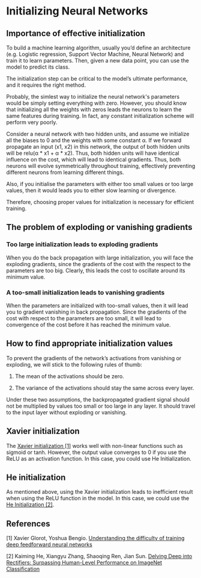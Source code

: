 # Initializing Neural Networks

## Importance of effective initialization

To build a machine learning algorithm, usually you’d define an architecture (e.g. Logistic regression, Support Vector Machine, Neural Network) and train it to learn parameters. Then, given a new data point, you can use the model to predict its class.

The initialization step can be critical to the model’s ultimate performance, and it requires the right method.

Probably, the simlest way to initialize the neural network's parameters would be simply setting everything with zero. However, you should know that initializing all the weights with zeros leads the neurons to learn the same features during training. In fact, any constant initialization scheme will perform very poorly.

Consider a neural network with two hidden units, and assume we initialize all the biases to 0 and the weights with some constant α. If we forward propagate an input (x1, x2) in this network, the output of both hidden units will be relu(α * x1 + α * x2). Thus, both hidden units will have identical influence on the cost, which will lead to identical gradients. Thus, both neurons will evolve symmetrically throughout training, effectively preventing different neurons from learning different things.

Also, if you initialise the parameters with either too small values or too large values, then it would leads you to either slow learning or divergence.

Therefore, choosing proper values for initialization is necessary for efficient training.

## The problem of exploding or vanishing gradients

### Too large initialization leads to exploding gradients

When you do the back propagation with large initialization, you will face the exploding gradients, since the gradients of the cost with the respect to the parameters are too big. Clearly, this leads the cost to oscillate around its minimum value.

### A too-small initialization leads to vanishing gradients

When the parameters are initialized with too-small values, then it will lead you to gradient vanishing in back propagation. Since the gradients of the cost with respect to the parameters are too small, it will lead to convergence of the cost before it has reached the minimum value.

## How to find appropriate initialization values

To prevent the gradients of the network’s activations from vanishing or exploding, we will stick to the following rules of thumb:

1) The mean of the activations should be zero.

2) The variance of the activations should stay the same across every layer.

Under these two assumptions, the backpropagated gradient signal should not be multiplied by values too small or too large in any layer. It should travel to the input layer without exploding or vanishing.

## Xavier initialization

The [Xavier initialization [1]](http://proceedings.mlr.press/v9/glorot10a/glorot10a.pdf?hc_location=ufi) works well with non-linear functions such as sigmoid or tanh. However, the output value converges to 0 if you use the ReLU as an activation function. In this case, you could use He Initialization.

## He initialization

As mentioned above, using the Xavier initialization leads to inefficient result when using the ReLU function in the model. In this case, we could use the [He Initialization [2]](https://arxiv.org/abs/1502.01852).

## References

[1] Xavier Glorot, Yoshua Bengio. [Understanding the difficulty of training deep feedforward neural networks](http://proceedings.mlr.press/v9/glorot10a/glorot10a.pdf?hc_location=ufi)

[2] Kaiming He, Xiangyu Zhang, Shaoqing Ren, Jian Sun. [Delving Deep into Rectifiers: Surpassing Human-Level Performance on ImageNet Classification](https://arxiv.org/abs/1502.01852)
